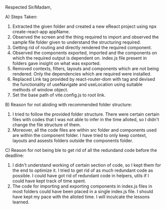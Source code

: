 Respected Sir/Madam,

A) Steps Taken:

1) Extracted the given folder and created a new eReact project using npx create-react-app appName.
2) Observed the screen and the thing required to import and observed the sample file folder given to understand the structuring required.
3) Getting rid of routing and directly rendered the required component.
4) Observed the components exported, imported and the components on which the required output is dependent on. index.js file present in folders gave insight on what was exported.
5) Removed contexts, filters, layouts and components which are not being rendered. Only the dependencies which are required were installed.
6) Replaced Link tag provided by react-router-dom with <a> tag and devised the functionality of useNavigate and useLocation using suitable methods of window object.
7) Set the base path of vite.config.js to root link.



B) Reason for not abiding with recommended folder structure:

1) I tried to follow the provided folder structure. There were certain certain files with codes that I was not able to infer in the time alloted, so I didn't change the file structure of them.
2) Moreover, all the code files are within src folder and components used are within the component folder. I have tried to only keep context, layouts and assests folders outside the components folder.



C) Reason for not being ble to get rid of all the redundand code before the deadline:

1) I didn't understand working of certain section of code, so I kept them for the end to optimize it. I tried to get rid of as much redundant code as possible. I could have got rid of redundant code in helpers, utils if I could have kept track of time spent.
2) The code for importing and exporting components in index.js files in most folders could have been placed in a single index.js file. I should have kept my pace with the alloted time. I will inculcate the lessons learned.